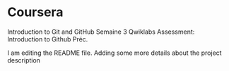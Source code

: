 # Coursera
Introduction to Git and GitHub Semaine 3 Qwiklabs Assessment: Introduction to Github Préc.

I am editing the README file. Adding some more details about the project description
